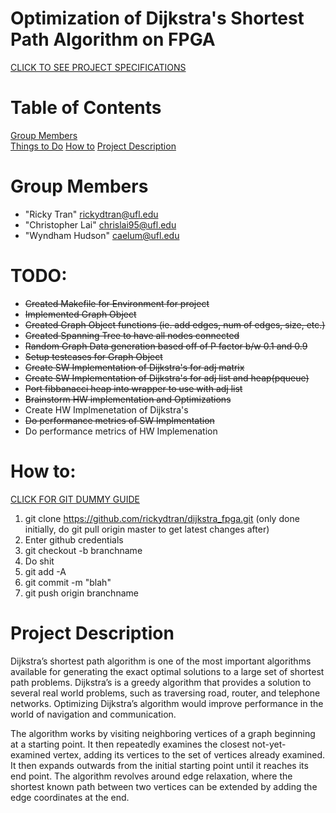 # Optimization of Dijkstra's Shortest Path Algorithm on FPGA
[CLICK TO SEE PROJECT SPECIFICATIONS](https://github.com/rickydtran/dijkstra_fpga/blob/master/doc/RC-Project-Proposal.pdf)  

# Table of Contents
[Group Members](#team-members)  
[Things to Do](#todo)
[How to](#guide)
[Project Description](#description)  

# <a name="group-members"></a>Group Members
* "Ricky Tran" <rickydtran@ufl.edu>
* "Christopher Lai" <chrislai95@ufl.edu>
* "Wyndham Hudson" <caelum@ufl.edu>

# <a name="todo"></a>TODO:
* ~~Created Makefile for Environment for project~~
* ~~Implemented Graph Object~~
* ~~Created Graph Object functions (ie. add edges, num of edges, size, etc.)~~
* ~~Created Spanning Tree to have all nodes connected~~
* ~~Random Graph Data generation based off of P factor b/w 0.1 and 0.9~~
* ~~Setup testcases for Graph Object~~
* ~~Create SW Implementation of Dijkstra's for adj matrix~~
* ~~Create SW Implementation of Dijkstra's for adj list and heap(pqueue)~~
* ~~Port fibbanacci heap into wrapper to use with adj list~~
* ~~Brainstorm HW implementation and Optimizations~~
* Create HW Implmenetation of Dijkstra's
* ~~Do performance metrics of SW Implmentation~~
* Do performance metrics of HW Implemenation

# <a name="guide"></a>How to:
[CLICK FOR GIT DUMMY GUIDE](https://rogerdudler.github.io/git-guide/)
1. git clone https://github.com/rickydtran/dijkstra_fpga.git (only done initially, do git pull origin master to get latest changes after)
2. Enter github credentials
3. git checkout -b branchname
4. Do shit
5. git add -A
6. git commit -m "blah"
7. git push origin branchname

# <a name="descritpion"></a>Project Description
Dijkstra’s shortest path algorithm is one of the most important algorithms available for generating the exact optimal solutions to a large set of shortest path problems. Dijkstra’s is a greedy algorithm that provides a solution to several real world problems, such as traversing road, router, and telephone networks. Optimizing Dijkstra’s algorithm would improve performance in the world of navigation and communication. 

The algorithm works by visiting neighboring vertices of a graph beginning at a starting point. It then repeatedly examines the closest not-yet-examined vertex, adding its vertices to the set of vertices already examined. It then expands outwards from the initial starting point until it reaches its end point. The algorithm revolves around edge relaxation, where the shortest known path between two vertices can be extended by adding the edge coordinates at the end.
